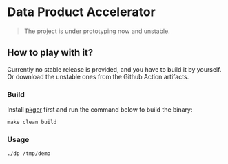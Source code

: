 # Data Product Accelerator

> The project is under prototyping now and unstable.

## How to play with it?

Currently no stable release is provided, and you have to build it by yourself. Or download the unstable ones from the Github Action artifacts.

### Build

Install [pkger](https://github.com/markbates/pkger) first and run the command below to build the binary:

```
make clean build
```

### Usage

```
./dp /tmp/demo
```
